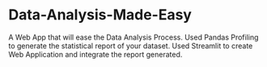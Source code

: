# Data-Analysis-Made-Easy
A Web App that will ease the Data Analysis Process.
Used Pandas Profiling to generate the statistical report of your dataset.
Used Streamlit to create Web Application and integrate the report generated.
